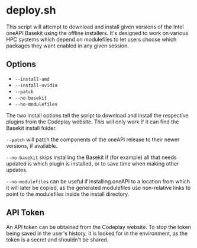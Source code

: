 # deploy.sh

This script will attempt to download and install given versions of the Intel
oneAPI Basekit using the offline installers. It's designed to work on various
HPC systems which depend on modulefiles to let users choose which packages
they want enabled in any given session.

## Options

* `--install-amd`
* `--install-nvidia`
* `--patch`
* `--no-basekit`
* `--no-modulefiles`

The two install options tell the script to download and install the respective
plugins from the Codeplay website. This will only work if it can find the
Basekit install folder.

`--patch` will patch the components of the oneAPI release to their newer
versions, if available.

`--no-basekit` skips installing the Basekit if (for example) all that needs
updated is which plugin is installed, or to save time when making other
updates.

`--no-modulefiles` can be useful if installing oneAPI to a location from
which it will later be copied, as the generated modulefiles use non-relative
links to point to the modulefiles inside the install directory.


## API Token

An API token can be obtained from the Codeplay website. To stop the token
being saved in the user's history, it is looked for in the environment, as
the token is a secret and shouldn't be shared.
